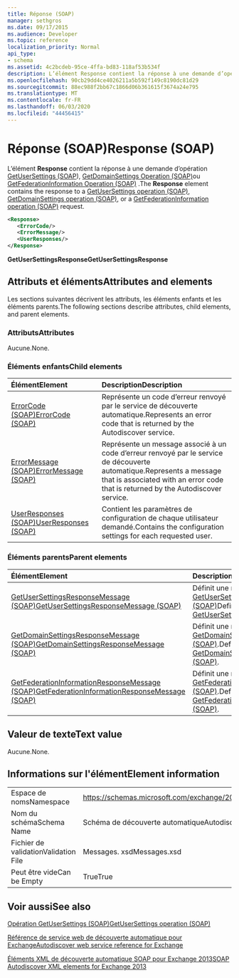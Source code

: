```yaml
---
title: Réponse (SOAP)
manager: sethgros
ms.date: 09/17/2015
ms.audience: Developer
ms.topic: reference
localization_priority: Normal
api_type:
- schema
ms.assetid: 4c2bcdeb-95ce-4ffa-bd83-118af53b534f
description: L’élément Response contient la réponse à une demande d’opération GetUserSettings (SOAP), GetDomainSettings Operation (SOAP) ou GetFederationInformation Operation (SOAP).
ms.openlocfilehash: 90cb29dd4ce4026211a5b592f149c8190dc81d29
ms.sourcegitcommit: 88ec988f2bb67c1866d06b361615f3674a24e795
ms.translationtype: MT
ms.contentlocale: fr-FR
ms.lasthandoff: 06/03/2020
ms.locfileid: "44456415"
---
```

# <a name="response-soap"></a><span data-ttu-id="4a04a-103">Réponse (SOAP)</span><span class="sxs-lookup"><span data-stu-id="4a04a-103">Response (SOAP)</span></span>

<span data-ttu-id="4a04a-104">L’élément **Response** contient la réponse à une demande d’opération [GetUserSettings (SOAP](getusersettings-operation-soap.md)), [GetDomainSettings Operation (SOAP)](getdomainsettings-operation-soap.md)ou [GetFederationInformation Operation (SOAP)](getfederationinformation-operation-soap.md) .</span><span class="sxs-lookup"><span data-stu-id="4a04a-104">The **Response** element contains the response to a [GetUserSettings operation (SOAP)](getusersettings-operation-soap.md), [GetDomainSettings operation (SOAP)](getdomainsettings-operation-soap.md), or a [GetFederationInformation operation (SOAP)](getfederationinformation-operation-soap.md) request.</span></span> 
  
```XML
<Response>
   <ErrorCode/>
   <ErrorMessage/>
   <UserResponses/>
</Response>
```

 <span data-ttu-id="4a04a-105">**GetUserSettingsResponse**</span><span class="sxs-lookup"><span data-stu-id="4a04a-105">**GetUserSettingsResponse**</span></span>
## <a name="attributes-and-elements"></a><span data-ttu-id="4a04a-106">Attributs et éléments</span><span class="sxs-lookup"><span data-stu-id="4a04a-106">Attributes and elements</span></span>

<span data-ttu-id="4a04a-107">Les sections suivantes décrivent les attributs, les éléments enfants et les éléments parents.</span><span class="sxs-lookup"><span data-stu-id="4a04a-107">The following sections describe attributes, child elements, and parent elements.</span></span>
  
### <a name="attributes"></a><span data-ttu-id="4a04a-108">Attributs</span><span class="sxs-lookup"><span data-stu-id="4a04a-108">Attributes</span></span>

<span data-ttu-id="4a04a-109">Aucune.</span><span class="sxs-lookup"><span data-stu-id="4a04a-109">None.</span></span>
  
### <a name="child-elements"></a><span data-ttu-id="4a04a-110">Éléments enfants</span><span class="sxs-lookup"><span data-stu-id="4a04a-110">Child elements</span></span>

|<span data-ttu-id="4a04a-111">**Élément**</span><span class="sxs-lookup"><span data-stu-id="4a04a-111">**Element**</span></span>|<span data-ttu-id="4a04a-112">**Description**</span><span class="sxs-lookup"><span data-stu-id="4a04a-112">**Description**</span></span>|
|:-----|:-----|
|[<span data-ttu-id="4a04a-113">ErrorCode (SOAP)</span><span class="sxs-lookup"><span data-stu-id="4a04a-113">ErrorCode (SOAP)</span></span>](errorcode-soap.md) <br/> |<span data-ttu-id="4a04a-114">Représente un code d’erreur renvoyé par le service de découverte automatique.</span><span class="sxs-lookup"><span data-stu-id="4a04a-114">Represents an error code that is returned by the Autodiscover service.</span></span>  <br/> |
|[<span data-ttu-id="4a04a-115">ErrorMessage (SOAP)</span><span class="sxs-lookup"><span data-stu-id="4a04a-115">ErrorMessage (SOAP)</span></span>](errormessage-soap.md) <br/> |<span data-ttu-id="4a04a-116">Représente un message associé à un code d’erreur renvoyé par le service de découverte automatique.</span><span class="sxs-lookup"><span data-stu-id="4a04a-116">Represents a message that is associated with an error code that is returned by the Autodiscover service.</span></span>  <br/> |
|[<span data-ttu-id="4a04a-117">UserResponses (SOAP)</span><span class="sxs-lookup"><span data-stu-id="4a04a-117">UserResponses (SOAP)</span></span>](userresponses-soap.md) <br/> |<span data-ttu-id="4a04a-118">Contient les paramètres de configuration de chaque utilisateur demandé.</span><span class="sxs-lookup"><span data-stu-id="4a04a-118">Contains the configuration settings for each requested user.</span></span>  <br/> |
   
### <a name="parent-elements"></a><span data-ttu-id="4a04a-119">Éléments parents</span><span class="sxs-lookup"><span data-stu-id="4a04a-119">Parent elements</span></span>

|<span data-ttu-id="4a04a-120">**Élément**</span><span class="sxs-lookup"><span data-stu-id="4a04a-120">**Element**</span></span>|<span data-ttu-id="4a04a-121">**Description**</span><span class="sxs-lookup"><span data-stu-id="4a04a-121">**Description**</span></span>|
|:-----|:-----|
|[<span data-ttu-id="4a04a-122">GetUserSettingsResponseMessage (SOAP)</span><span class="sxs-lookup"><span data-stu-id="4a04a-122">GetUserSettingsResponseMessage (SOAP)</span></span>](getusersettingsresponsemessage-soap.md) <br/> |<span data-ttu-id="4a04a-123">Définit une réponse à une [GetUserSettingsRequest (SOAP)](getusersettingsrequest-soap.md)</span><span class="sxs-lookup"><span data-stu-id="4a04a-123">Defines a response to a [GetUserSettingsRequest (SOAP)](getusersettingsrequest-soap.md)</span></span> <br/> |
|[<span data-ttu-id="4a04a-124">GetDomainSettingsResponseMessage (SOAP)</span><span class="sxs-lookup"><span data-stu-id="4a04a-124">GetDomainSettingsResponseMessage (SOAP)</span></span>](getdomainsettingsresponsemessage-soap.md) <br/> |<span data-ttu-id="4a04a-125">Définit une réponse à un [GetDomainSettingsRequest (SOAP)](getdomainsettingsrequest-soap.md).</span><span class="sxs-lookup"><span data-stu-id="4a04a-125">Defines a response to a [GetDomainSettingsRequest (SOAP)](getdomainsettingsrequest-soap.md).</span></span>  <br/> |
|[<span data-ttu-id="4a04a-126">GetFederationInformationResponseMessage (SOAP)</span><span class="sxs-lookup"><span data-stu-id="4a04a-126">GetFederationInformationResponseMessage (SOAP)</span></span>](getfederationinformationresponsemessage-soap.md) <br/> |<span data-ttu-id="4a04a-127">Définit une réponse à un [GetFederationInformationRequest (SOAP)](getfederationinformationrequest-soap.md).</span><span class="sxs-lookup"><span data-stu-id="4a04a-127">Defines a response to a [GetFederationInformationRequest (SOAP)](getfederationinformationrequest-soap.md).</span></span>  <br/> |
   
## <a name="text-value"></a><span data-ttu-id="4a04a-128">Valeur de texte</span><span class="sxs-lookup"><span data-stu-id="4a04a-128">Text value</span></span>

<span data-ttu-id="4a04a-129">Aucune.</span><span class="sxs-lookup"><span data-stu-id="4a04a-129">None.</span></span>
  
## <a name="element-information"></a><span data-ttu-id="4a04a-130">Informations sur l'élément</span><span class="sxs-lookup"><span data-stu-id="4a04a-130">Element information</span></span>

|||
|:-----|:-----|
|<span data-ttu-id="4a04a-131">Espace de noms</span><span class="sxs-lookup"><span data-stu-id="4a04a-131">Namespace</span></span>  <br/> |https://schemas.microsoft.com/exchange/2010/Autodiscover  <br/> |
|<span data-ttu-id="4a04a-132">Nom du schéma</span><span class="sxs-lookup"><span data-stu-id="4a04a-132">Schema Name</span></span>  <br/> |<span data-ttu-id="4a04a-133">Schéma de découverte automatique</span><span class="sxs-lookup"><span data-stu-id="4a04a-133">Autodiscover schema</span></span>  <br/> |
|<span data-ttu-id="4a04a-134">Fichier de validation</span><span class="sxs-lookup"><span data-stu-id="4a04a-134">Validation File</span></span>  <br/> |<span data-ttu-id="4a04a-135">Messages. xsd</span><span class="sxs-lookup"><span data-stu-id="4a04a-135">Messages.xsd</span></span>  <br/> |
|<span data-ttu-id="4a04a-136">Peut être vide</span><span class="sxs-lookup"><span data-stu-id="4a04a-136">Can be Empty</span></span>  <br/> |<span data-ttu-id="4a04a-137">True</span><span class="sxs-lookup"><span data-stu-id="4a04a-137">True</span></span>  <br/> |
   
## <a name="see-also"></a><span data-ttu-id="4a04a-138">Voir aussi</span><span class="sxs-lookup"><span data-stu-id="4a04a-138">See also</span></span>



[<span data-ttu-id="4a04a-139">Opération GetUserSettings (SOAP)</span><span class="sxs-lookup"><span data-stu-id="4a04a-139">GetUserSettings operation (SOAP)</span></span>](getusersettings-operation-soap.md)


[<span data-ttu-id="4a04a-140">Référence de service web de découverte automatique pour Exchange</span><span class="sxs-lookup"><span data-stu-id="4a04a-140">Autodiscover web service reference for Exchange</span></span>](autodiscover-web-service-reference-for-exchange.md)
  
[<span data-ttu-id="4a04a-141">Éléments XML de découverte automatique SOAP pour Exchange 2013</span><span class="sxs-lookup"><span data-stu-id="4a04a-141">SOAP Autodiscover XML elements for Exchange 2013</span></span>](soap-autodiscover-xml-elements-for-exchange-2013.md)

